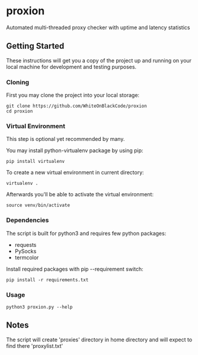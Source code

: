 # proxion

Automated multi-threaded proxy checker with uptime and latency statistics

## Getting Started

These instructions will get you a copy of the project up and running on your local machine for development and testing purposes.

### Cloning

First you may clone the project into your local storage:

```
git clone https://github.com/WhiteOnBlackCode/proxion
cd proxion
```

### Virtual Environment

This step is optional yet recommended by many.

You may install python-virtualenv package by using pip:

```
pip install virtualenv
```

To create a new virtual environment in current directory:

```
virtualenv .
```

Afterwards you'll be able to activate the virtual environment:

```
source venv/bin/activate
```

### Dependencies

The script is built for python3 and requires few python packages:
* requests
* PySocks
* termcolor

Install required packages with pip --requirement switch:

```
pip install -r requirements.txt
```

### Usage

```
python3 proxion.py --help
```

## Notes

The script will create 'proxies' directory in home directory and will expect to find there 'proxylist.txt'
